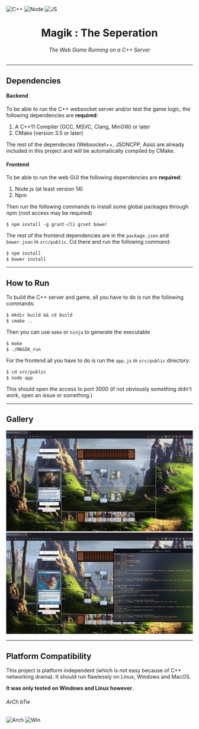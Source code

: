 ![C++](https://img.shields.io/badge/C%2B%2B-00599C?style=for-the-badge&logo=c%2B%2B&logoColor=white)
![Node](https://img.shields.io/badge/Node.js-43853D?style=for-the-badge&logo=node.js&logoColor=white)
![JS](https://img.shields.io/badge/JavaScript-F7DF1E?style=for-the-badge&logo=javascript&logoColor=black)



<h1 align="center">
    Magik : The Seperation
</h1>
<h6 align="center">
    The Web Game Running on a C++ Server
</h6>


***


## Dependencies
#### Backend

To be able to run the C++ websocket server and/or test the game logic, the following dependencies are **required**:
1. A C++11 Compiler (GCC, MSVC, Clang, MinGW) or later
2. CMake (version 3.5 or later)

The rest of the dependecies (Websocket++, JSONCPP, Asio) are already included in this project and will be automatically compiled by CMake.

#### Frontend

To be able to run the web GUI the following dependencies are **required**:
1. Node.js (at least version 14)
2. Npm

Then run the following commands to install some global packages through npm (root access may be required)

    $ npm install -g grunt-cli grunt bower

The rest of the frontend dependencies are in the `package.json` and `bower.json` in `src/public`. Cd there and run the following command:

    $ npm install
    $ bower install



***

## How to Run

To build the C++ server and game, all you have to do is run the following commands:

    $ mkdir build && cd build
    $ cmake ..

Then you can use `make` or `ninja` to generate the executable

    $ make
    $ ./MAGIK_run

For the frontend all you have to do is run the `app.js` in `src/public` directory:

    $ cd src/public
    $ node app

This should open the access to port 3000 (if not obviously something didn't work, open an issue or something.)

***

## Gallery
<p align="center">
<img src="screenshots/gui.png">
<img src="screenshots/server.png">
</p>

***

## Platform Compatibility

This project is platform independent (which is not easy because of C++ networking drama). It should run flawlessly on Linux, Windows and MacOS.

**It was only tested on Windows and Linux however**.


<h6>ArCh bTw</h6>


![Arch](https://img.shields.io/badge/Arch_Linux-1793D1?style=for-the-badge&logo=arch-linux&logoColor=white)
![Win](https://img.shields.io/badge/Windows-0078D6?style=for-the-badge&logo=windows&logoColor=white)

